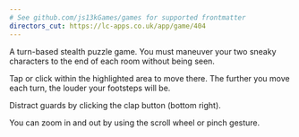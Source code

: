 ```yaml
---
# See github.com/js13kGames/games for supported frontmatter
directors_cut: https://lc-apps.co.uk/app/game/404
---
```

A turn-based stealth puzzle game.
You must maneuver your two sneaky characters to the end of each room without being seen.

Tap or click within the highlighted area to move there. 
The further you move each turn, the louder your footsteps will be.

Distract guards by clicking the clap button (bottom right).

You can zoom in and out by using the scroll wheel or pinch gesture.